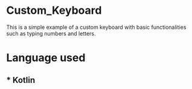 # Custom_Keyboard
This is a simple example of a custom keyboard with basic functionalities such as typing numbers and letters.
# Language used
## * Kotlin 

